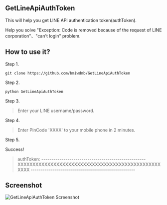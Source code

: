 ## GetLineApiAuthToken ##

This will help you get LINE API authentication token(authToken).

Help you solve "Exception: Code is removed because of the request of LINE corporation"、"can't login" problem.

## How to use it? ##

Step 1.

```
git clone https://github.com/bmiwdmb/GetLineApiAuthToken
```

Step 2.

```
python GetLineApiAuthToken
```

Step 3.

> Enter your LINE username/password.

Step 4.

> Enter PinCode 'XXXX' to your mobile phone in 2 minutes.

Step 5.

Success!

> authToken:
> \----------------------------------------------------
> XXXXXXXXXXXXXXXXXXXXXXXXXXXXXXXXXXXXXXXXXXXXXXXXXXXX
> \----------------------------------------------------

## Screenshot ##

![GetLineApiAuthToken Screenshot](http://i.imgur.com/IFMyYcy.png "GetLineApiAuthToken Screenshot")
